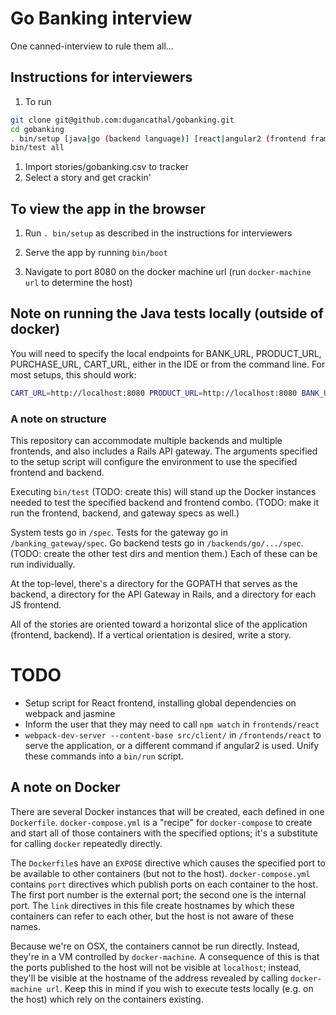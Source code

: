 # Go Banking interview

One canned-interview to rule them all...

## Instructions for interviewers

1. To run
  ```bash
  git clone git@github.com:dugancathal/gobanking.git
  cd gobanking
  . bin/setup [java|go (backend language)] [react|angular2 (frontend framework)] 
  bin/test all
  ```

1. Import stories/gobanking.csv to tracker
1. Select a story and get crackin'

## To view the app in the browser

1. Run `. bin/setup` as described in the instructions for interviewers

1. Serve the app by running `bin/boot`

1. Navigate to port 8080 on the docker machine url (run `docker-machine url` to determine the host)

## Note on running the Java tests locally (outside of docker)

You will need to specify the local endpoints for BANK_URL, PRODUCT_URL, PURCHASE_URL, CART_URL, either in the IDE or
from the command line. For most setups, this should work:
```bash
CART_URL=http://localhost:8080 PRODUCT_URL=http://localhost:8080 BANK_URL=http://localhost:8080 PURCHASE_URL=http://localhost:8080 ./gradlew test
```

### A note on structure

This repository can accommodate multiple backends and multiple frontends, and also
includes a Rails API gateway. The arguments specified to the setup script will
configure the environment to use the specified frontend and backend.

Executing `bin/test` (TODO: create this) will stand up the Docker instances
needed to test the specified backend and frontend combo. (TODO: make it run the
frontend, backend, and gateway specs as well.)

System tests go in `/spec`. Tests for the gateway go in `/banking_gateway/spec`.
Go backend tests go in `/backends/go/.../spec`. (TODO: create the other test dirs
and mention them.) Each of these can be run individually.

At the top-level, there's a directory for the GOPATH that serves as the backend,
a directory for the API Gateway in Rails, and a directory for each JS frontend.

All of the stories are oriented toward a horizontal slice of the application (frontend, backend).
If a vertical orientation is desired, write a story.

# TODO

* Setup script for React frontend, installing global dependencies on webpack and jasmine
* Inform the user that they may need to call `npm watch` in `frontends/react`
* `webpack-dev-server --content-base src/client/` in `/frontends/react` to serve
the application, or a different command if angular2 is used. Unify these commands
into a `bin/run` script.

## A note on Docker
There are several Docker instances that will be created, each defined in one `Dockerfile`.
`docker-compose.yml` is a "recipe" for `docker-compose` to create and start all of
those containers with the specified options; it's a substitute for calling `docker`
repeatedly directly.

The `Dockerfile`s have an `EXPOSE` directive which causes the specified port to be
available to other containers (but not to the host). `docker-compose.yml` contains
`port` directives which publish ports on each container to the host. The first
port number is the external port; the second one is the internal port. The `link`
directives in this file create hostnames by which these containers can refer to
each other, but the host is not aware of these names.

Because we're on OSX, the containers cannot be run directly. Instead, they're in
a VM controlled by `docker-machine`. A consequence of this is that the ports published
to the host will not be visible at `localhost`; instead, they'll be visible at
the hostname of the address revealed by calling `docker-machine url`. Keep this
in mind if you wish to execute tests locally (e.g. on the host) which rely on the
containers existing.
